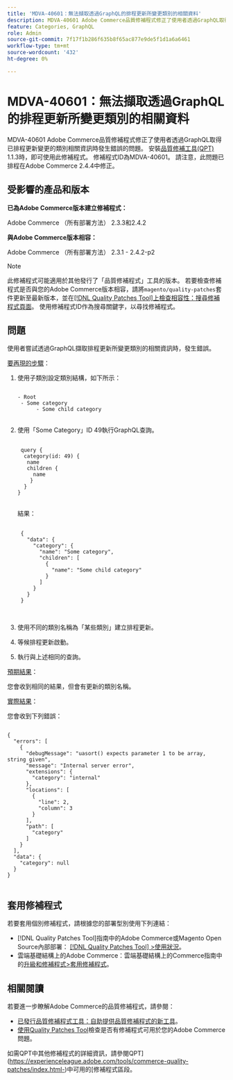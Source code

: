 ```yaml
---
title: 'MDVA-40601：無法擷取透過GraphQL的排程更新所變更類別的相關資料'
description: MDVA-40601 Adobe Commerce品質修補程式修正了使用者透過GraphQL取得已排程更新變更的類別相關資訊時發生錯誤的問題。 安裝[Quality Patches Tool (QPT)](https://experienceleague.adobe.com/en/docs/commerce-knowledge-base/kb/announcements/commerce-announcements/magento-quality-patches-released-new-tool-to-self-serve-quality-patches) 1.1.3後，即可使用此修補程式。 修補程式ID為MDVA-40601。 請注意，此問題已排程在Adobe Commerce 2.4.4中修正。
feature: Categories, GraphQL
role: Admin
source-git-commit: 7f17f1b286f635b8f65ac877e9de5f1d1a6a6461
workflow-type: tm+mt
source-wordcount: '432'
ht-degree: 0%

---
```


# MDVA-40601：無法擷取透過GraphQL的排程更新所變更類別的相關資料

MDVA-40601 Adobe Commerce品質修補程式修正了使用者透過GraphQL取得已排程更新變更的類別相關資訊時發生錯誤的問題。 安裝[品質修補工具(QPT)](https://experienceleague.adobe.com/en/docs/commerce-knowledge-base/kb/announcements/commerce-announcements/magento-quality-patches-released-new-tool-to-self-serve-quality-patches) 1.1.3時，即可使用此修補程式。 修補程式ID為MDVA-40601。 請注意，此問題已排程在Adobe Commerce 2.4.4中修正。

## 受影響的產品和版本

**已為Adobe Commerce版本建立修補程式：**

Adobe Commerce （所有部署方法） 2.3.3和2.4.2

**與Adobe Commerce版本相容：**

Adobe Commerce （所有部署方法） 2.3.1 - 2.4.2-p2

>[!NOTE]
>
>此修補程式可能適用於其他發行了「品質修補程式」工具的版本。 若要檢查修補程式是否與您的Adobe Commerce版本相容，請將`magento/quality-patches`套件更新至最新版本，並在[[!DNL Quality Patches Tool]上檢查相容性：搜尋修補程式頁面](https://experienceleague.adobe.com/en/docs/commerce-knowledge-base/kb/announcements/commerce-announcements/magento-quality-patches-released-new-tool-to-self-serve-quality-patches)。 使用修補程式ID作為搜尋關鍵字，以尋找修補程式。

## 問題

使用者嘗試透過GraphQL擷取排程更新所變更類別的相關資訊時，發生錯誤。

<u>要再現的步驟</u>：

1. 使用子類別設定類別結構，如下所示：

   <pre>
   <code class="language-graphql">
   - Root
    - Some category
         - Some child category
   </code>
   </pre>

1. 使用「Some Category」ID 49執行GraphQL查詢。

   <pre>
    <code class="language-graphql">
    query {
     category(id: 49) {
      name
      children {
        name
       }
     }
   }
   </code>
   </pre>

   結果：

   <pre>
    <code class="language-graphql">
    {
      "data": {
        "category": {
          "name": "Some category",
          "children": [
            {
              "name": "Some child category"
            }
          ]
        }
      }
    }
    </code>
    </pre>

1. 使用不同的類別名稱為「某些類別」建立排程更新。
1. 等候排程更新啟動。
1. 執行與上述相同的查詢。

<u>預期結果</u>：

您會收到相同的結果，但會有更新的類別名稱。

<u>實際結果</u>：

您會收到下列錯誤：

<pre>
<code class="language-graphql">
{
  "errors": [
    {
      "debugMessage": "uasort() expects parameter 1 to be array, string given",
      "message": "Internal server error",
      "extensions": {
        "category": "internal"
      },
      "locations": [
        {
          "line": 2,
          "column": 3
        }
      ],
      "path": [
        "category"
      ]
    }
  ],
  "data": {
    "category": null
  }
}
</code>
</pre>

## 套用修補程式

若要套用個別修補程式，請根據您的部署型別使用下列連結：

* [!DNL Quality Patches Tool]指南中的Adobe Commerce或Magento Open Source內部部署： [[!DNL Quality Patches Tool] >使用狀況](/help/tools/quality-patches-tool/usage.md)。
* 雲端基礎結構上的Adobe Commerce：雲端基礎結構上的Commerce指南中的[升級和修補程式>套用修補程式](https://experienceleague.adobe.com/docs/commerce-cloud-service/user-guide/develop/upgrade/apply-patches.html)。

## 相關閱讀

若要進一步瞭解Adobe Commerce的品質修補程式，請參閱：

* [已發行品質修補程式工具：自助提供品質修補程式的新工具](https://experienceleague.adobe.com/en/docs/commerce-knowledge-base/kb/announcements/commerce-announcements/magento-quality-patches-released-new-tool-to-self-serve-quality-patches)。
* [使用Quality Patches Tool](/help/tools/quality-patches-tool/patches-available-in-qpt/check-patch-for-magento-issue-with-magento-quality-patches.md)檢查是否有修補程式可用於您的Adobe Commerce問題。

如需QPT中其他修補程式的詳細資訊，請參閱QPT](https://experienceleague.adobe.com/tools/commerce-quality-patches/index.html-)中可用的[修補程式區段。

